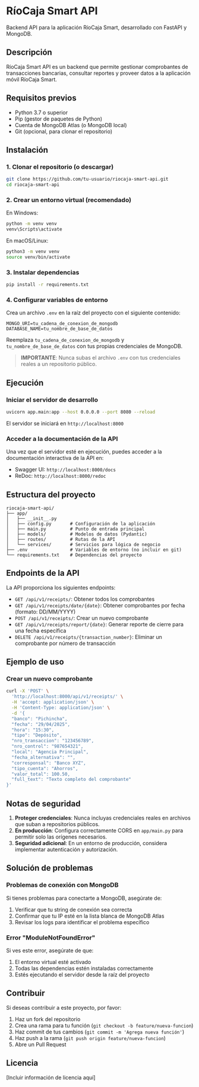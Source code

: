 # RíoCaja Smart API

Backend API para la aplicación RíoCaja Smart, desarrollado con FastAPI y MongoDB.

## Descripción

RíoCaja Smart API es un backend que permite gestionar comprobantes de transacciones bancarias, consultar reportes y proveer datos a la aplicación móvil RíoCaja Smart.

## Requisitos previos

- Python 3.7 o superior
- Pip (gestor de paquetes de Python)
- Cuenta de MongoDB Atlas (o MongoDB local)
- Git (opcional, para clonar el repositorio)

## Instalación

### 1. Clonar el repositorio (o descargar)

```bash
git clone https://github.com/tu-usuario/riocaja-smart-api.git
cd riocaja-smart-api
```

### 2. Crear un entorno virtual (recomendado)

En Windows:
```bash
python -m venv venv
venv\Scripts\activate
```

En macOS/Linux:
```bash
python3 -m venv venv
source venv/bin/activate
```

### 3. Instalar dependencias

```bash
pip install -r requirements.txt
```

### 4. Configurar variables de entorno

Crea un archivo `.env` en la raíz del proyecto con el siguiente contenido:

```
MONGO_URI=tu_cadena_de_conexion_de_mongodb
DATABASE_NAME=tu_nombre_de_base_de_datos
```

Reemplaza `tu_cadena_de_conexion_de_mongodb` y `tu_nombre_de_base_de_datos` con tus propias credenciales de MongoDB.

> **IMPORTANTE**: Nunca subas el archivo `.env` con tus credenciales reales a un repositorio público.

## Ejecución

### Iniciar el servidor de desarrollo

```bash
uvicorn app.main:app --host 0.0.0.0 --port 8080 --reload
```

El servidor se iniciará en `http://localhost:8000`

### Acceder a la documentación de la API

Una vez que el servidor esté en ejecución, puedes acceder a la documentación interactiva de la API en:

- Swagger UI: `http://localhost:8000/docs`
- ReDoc: `http://localhost:8000/redoc`

## Estructura del proyecto

```
riocaja-smart-api/
├── app/
│   ├── __init__.py
│   ├── config.py       # Configuración de la aplicación
│   ├── main.py         # Punto de entrada principal
│   ├── models/         # Modelos de datos (Pydantic)
│   ├── routes/         # Rutas de la API
│   └── services/       # Servicios para lógica de negocio
├── .env                # Variables de entorno (no incluir en git)
└── requirements.txt    # Dependencias del proyecto
```

## Endpoints de la API

La API proporciona los siguientes endpoints:

- `GET /api/v1/receipts/`: Obtener todos los comprobantes
- `GET /api/v1/receipts/date/{date}`: Obtener comprobantes por fecha (formato: DD/MM/YYYY)
- `POST /api/v1/receipts/`: Crear un nuevo comprobante
- `GET /api/v1/receipts/report/{date}`: Generar reporte de cierre para una fecha específica
- `DELETE /api/v1/receipts/{transaction_number}`: Eliminar un comprobante por número de transacción

## Ejemplo de uso

### Crear un nuevo comprobante

```bash
curl -X 'POST' \
  'http://localhost:8000/api/v1/receipts/' \
  -H 'accept: application/json' \
  -H 'Content-Type: application/json' \
  -d '{
  "banco": "Pichincha",
  "fecha": "29/04/2025",
  "hora": "15:30",
  "tipo": "Depósito",
  "nro_transaccion": "123456789",
  "nro_control": "987654321",
  "local": "Agencia Principal",
  "fecha_alternativa": "",
  "corresponsal": "Banco XYZ",
  "tipo_cuenta": "Ahorros",
  "valor_total": 100.50,
  "full_text": "Texto completo del comprobante"
}'
```

## Notas de seguridad

1. **Proteger credenciales**: Nunca incluyas credenciales reales en archivos que suban a repositorios públicos.
2. **En producción**: Configura correctamente CORS en `app/main.py` para permitir solo las orígenes necesarios.
3. **Seguridad adicional**: En un entorno de producción, considera implementar autenticación y autorización.

## Solución de problemas

### Problemas de conexión con MongoDB

Si tienes problemas para conectarte a MongoDB, asegúrate de:

1. Verificar que tu string de conexión sea correcta
2. Confirmar que tu IP esté en la lista blanca de MongoDB Atlas
3. Revisar los logs para identificar el problema específico

### Error "ModuleNotFoundError"

Si ves este error, asegúrate de que:
1. El entorno virtual esté activado
2. Todas las dependencias estén instaladas correctamente
3. Estés ejecutando el servidor desde la raíz del proyecto

## Contribuir

Si deseas contribuir a este proyecto, por favor:

1. Haz un fork del repositorio
2. Crea una rama para tu función (`git checkout -b feature/nueva-funcion`)
3. Haz commit de tus cambios (`git commit -m 'Agrega nueva función'`)
4. Haz push a la rama (`git push origin feature/nueva-funcion`)
5. Abre un Pull Request

## Licencia

[Incluir información de licencia aquí]
